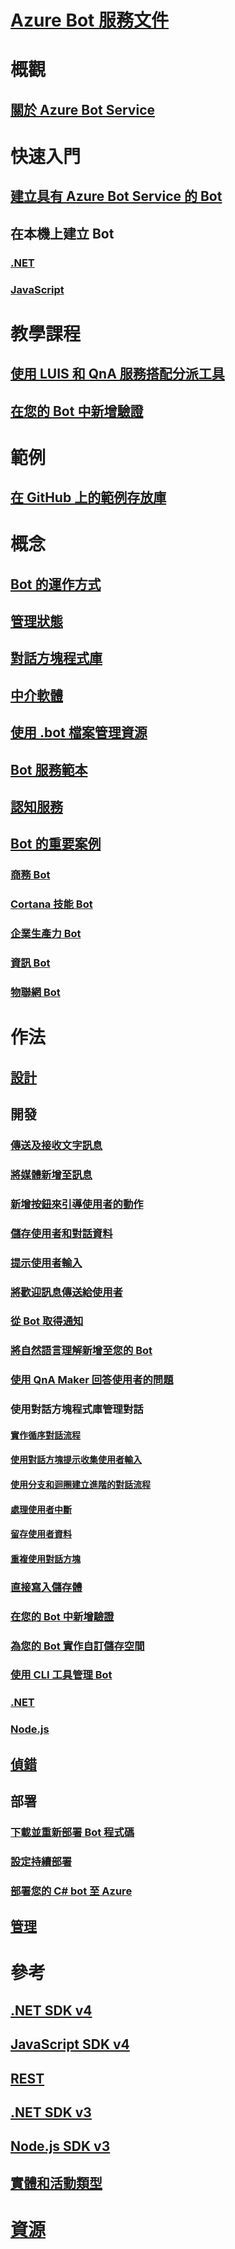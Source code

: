 # [Azure Bot 服務文件](index.md)
# 概觀
## [關於 Azure Bot Service](bot-service-overview-introduction.md)
# 快速入門
## [建立具有 Azure Bot Service 的 Bot](~/bot-service-quickstart.md)
## 在本機上建立 Bot
### [.NET](dotnet/bot-builder-dotnet-sdk-quickstart.md)
### [JavaScript](javascript/bot-builder-javascript-quickstart.md)
# 教學課程
## [使用 LUIS 和 QnA 服務搭配分派工具](v4sdk/bot-builder-tutorial-dispatch.md)
## [在您的 Bot 中新增驗證](bot-builder-tutorial-authentication.md)
# 範例
## [在 GitHub 上的範例存放庫](https://github.com/Microsoft/BotBuilder-Samples/blob/master/readme.md)
# 概念
## [Bot 的運作方式](v4sdk/bot-builder-basics.md)
## [管理狀態](v4sdk/bot-builder-concept-state.md)
## [對話方塊程式庫](v4sdk/bot-builder-concept-dialog.md)
## [中介軟體](v4sdk/bot-builder-concept-middleware.md)
## [使用 .bot 檔案管理資源](v4sdk/bot-file-basics.md)
<!-- [Language understanding](v4sdk/bot-builder-concept-luis.md) -->
## [Bot 服務範本](bot-service-concept-templates.md)
## [認知服務](bot-service-concept-intelligence.md)
## [Bot 的重要案例](bot-service-scenario-overview.md)
### [商務 Bot](bot-service-scenario-commerce.md)
### [Cortana 技能 Bot](bot-service-scenario-cortana-skill.md)
### [企業生產力 Bot](bot-service-scenario-enterprise-productivity.md)
### [資訊 Bot](bot-service-scenario-informational.md)
### [物聯網 Bot](bot-service-scenario-internet-things.md)
# 作法 
## [設計](design/TOC.md)
## 開發
<!-- ## [Best practice for welcoming the user](v4sdk/bot-builder-welcome-user.md) -->
### [傳送及接收文字訊息](v4sdk/bot-builder-howto-send-messages.md)
### [將媒體新增至訊息](v4sdk/bot-builder-howto-add-media-attachments.md)
### [新增按鈕來引導使用者的動作](v4sdk/bot-builder-howto-add-suggested-actions.md)
### [儲存使用者和對話資料](v4sdk/bot-builder-howto-v4-state.md) 
### [提示使用者輸入](v4sdk/bot-builder-primitive-prompts.md) 
### [將歡迎訊息傳送給使用者](v4sdk/bot-builder-send-welcome-message.md)
<!-- ## [Add input hints to messages](v4sdk/bot-builder-howto-add-input-hints.md) -->
### [從 Bot 取得通知](v4sdk/bot-builder-howto-proactive-message.md)
### [將自然語言理解新增至您的 Bot](v4sdk/bot-builder-howto-v4-luis.md)
### [使用 QnA Maker 回答使用者的問題](v4sdk/bot-builder-howto-qna.md)
### 使用對話方塊程式庫管理對話 
#### [實作循序對話流程](v4sdk/bot-builder-dialog-manage-conversation-flow.md)
#### [使用對話方塊提示收集使用者輸入](v4sdk/bot-builder-prompts.md)
#### [使用分支和迴圈建立進階的對話流程](v4sdk/bot-builder-dialog-manage-complex-conversation-flow.md)
#### [處理使用者中斷](v4sdk/bot-builder-howto-handle-user-interrupt.md)
#### [留存使用者資料](v4sdk/bot-builder-tutorial-persist-user-inputs.md)
#### [重複使用對話方塊](v4sdk/bot-builder-compositcontrol.md)
### [直接寫入儲存體](v4sdk/bot-builder-howto-v4-storage.md)
### [在您的 Bot 中新增驗證](v4sdk/bot-builder-authentication.md)
### [為您的 Bot 實作自訂儲存空間](v4sdk/bot-builder-custom-storage.md)
### [使用 CLI 工具管理 Bot](bot-builder-tools.md)
### [.NET](dotnet/TOC.md)
### [Node.js](nodejs/TOC.md)
## [偵錯](debug/TOC.md)
## 部署
### [下載並重新部署 Bot 程式碼](bot-service-build-download-source-code.md)
### [設定持續部署](bot-service-build-continuous-deployment.md)
### [部署您的 C# bot 至 Azure](bot-builder-howto-deploy-azure.md)
## [管理](manage/TOC.md)
# 參考
## [.NET SDK v4](https://aka.ms/dotnetsdk4)
## [JavaScript SDK v4](https://aka.ms/jssdk4)
## [REST](rest-api/TOC.md)
## [.NET SDK v3](/dotnet/api/?view=botbuilder-3.12.2.4)
## [Node.js SDK v3](https://docs.botframework.com/en-us/node/builder/chat-reference/modules/_botbuilder_d_.html)
## [實體和活動類型](bot-service-activities-entities.md)
# [資源](resources/TOC.md)
